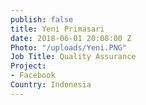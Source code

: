 ```yaml
---
publish: false
title: Yeni Primasari
date: 2018-06-01 20:08:00 Z
Photo: "/uploads/Yeni.PNG"
Job Title: Quality Assurance
Project:
- Facebook
Country: Indonesia
---
```

